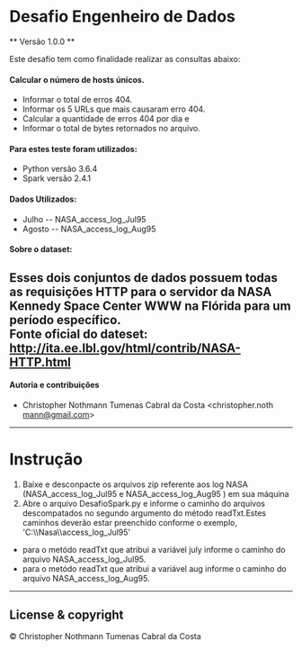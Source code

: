 # Desafio Engenheiro de Dados
** Versão 1.0.0 **

Este desafio tem como finalidade realizar as consultas abaixo:

#### Calcular o número de hosts únicos. 
 - Informar o total de erros 404. 
 - Informar os 5 URLs que mais causaram erro 404.
 - Calcular a quantidade de erros 404 por dia e
 - Informar o total de bytes retornados no arquivo.

####  Para estes teste foram utilizados: 
- Python versão 3.6.4
- Spark versão 2.4.1

####  Dados Utilizados: 
- Julho  --  NASA_access_log_Jul95
- Agosto -- NASA_access_log_Aug95

#### Sobre o dataset: 

Esses dois conjuntos de dados possuem todas as requisições HTTP para o servidor da NASA Kennedy Space Center WWW na Flórida para um período específico.  
Fonte oficial do dateset: 
http://ita.ee.lbl.gov/html/contrib/NASA-HTTP.html 
---
#### Autoria e contribuições

- Christopher Nothmann Tumenas Cabral da Costa 
<christopher.noth   mann@gmail.com>
---	

# Instrução

1. Baixe e desconpacte os arquivos zip referente aos log NASA (NASA_access_log_Jul95 e NASA_access_log_Aug95 ) em sua máquina
2. Abre o arquivo DesafioSpark.py e informe o caminho do arquivos descompatados no segundo argumento do método readTxt.Estes caminhos deverão estar preenchido conforme o exemplo, \'C:\\\Nasa\\\access_log_Jul95\'
- para o metódo readTxt que atribui a variável july informe o caminho do arquivo NASA_access_log_Jul95.
- para o metódo readTxt que atribui a variável aug informe o caminho do arquivo NASA_access_log_Aug95.
	
---
## License & copyright

 © Christopher Nothmann Tumenas Cabral da Costa
